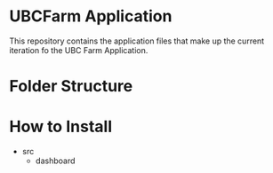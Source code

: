 # UBCFarm Application
This repository contains the application files that make up the current iteration fo the UBC Farm Application. 

# Folder Structure

# How to Install
* src
   * dashboard


